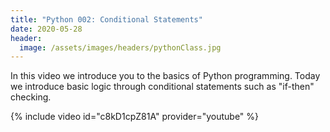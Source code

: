 ```yaml
---
title: "Python 002: Conditional Statements"
date: 2020-05-28
header:
  image: /assets/images/headers/pythonClass.jpg
---
```


In this video we introduce you to the basics of Python programming.
Today we introduce basic logic through conditional statements such as
"if-then" checking.

{% include video id="c8kD1cpZ81A" provider="youtube" %}